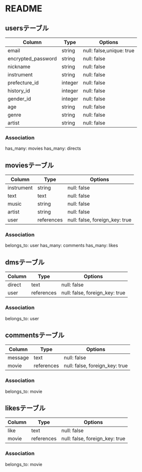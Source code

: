 # README

## usersテーブル

|Column               |Type     |Options                  |
|---------------------|---------|-------------------------|
|email                |string   |null: false,unique: true |
|encrypted_password   |string   |null: false              |
|nickname             |string   |null: false              |
|instrument           |string   |null: false              |
|prefecture_id        |integer  |null: false              |
|history_id           |integer  |null: false              |
|gender_id            |integer  |null: false              |
|age                  |string   |null: false              |
|genre                |string   |null: false              |
|artist               |string   |null: false              |

### Association
has_many: movies
has_many: directs

## moviesテーブル

|Column               |Type       |Options                        |
|---------------------|-----------|-------------------------------|
|instrument           |string     |null: false                    |
|text                 |text       |null: false                    |
|music                |string     |null: false                    |
|artist               |string     |null: false                    |
|user                 |references |null: false, foreign_key: true |

### Association
belongs_to: user
has_many: comments
has_many: likes

## dmsテーブル

|Column               |Type       |Options                        |
|---------------------|-----------|-------------------------------|
|direct               |text       |null: false                    |
|user                 |references |null: false, foreign_key: true |


### Association
belongs_to: user

## commentsテーブル

|Column               |Type       |Options                        |
|---------------------|-----------|-------------------------------|
|message              |text       |null: false                    |
|movie                |references |null: false, foreign_key: true |


### Association
belongs_to: movie

## likesテーブル

|Column               |Type       |Options                        |
|---------------------|-----------|-------------------------------|
|like                 |text       |null: false                    |
|movie                |references |null: false, foreign_key: true |


### Association
belongs_to: movie


